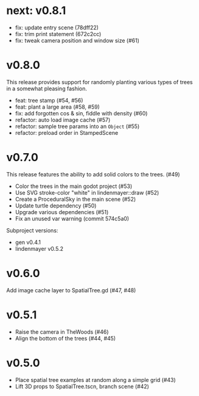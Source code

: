 # next: v0.8.1

- fix: update entry scene (78dff22)
- fix: trim print statement (672c2cc)
- fix: tweak camera position and window size (#61)

# v0.8.0

This release provides support for randomly planting various
types of trees in a somewhat pleasing fashion.

- feat: tree stamp (#54, #56)
- feat: plant a large area (#58, #59)
- fix: add forgotten cos & sin, fiddle with density (#60)
- refactor: auto load image cache (#57)
- refactor: sample tree params into an `Object` (#55)
- refactor: preload order in StampedScene

# v0.7.0

This release features the ability to add solid colors to the trees. (#49)

- Color the trees in the main godot project (#53)
- Use SVG stroke-color "white" in lindenmayer::draw (#52)
- Create a ProceduralSky in the main scene (#52)
- Update turtle dependency (#50)
- Upgrade various dependencies (#51) 
- Fix an unused var warning (commit 574c5a0)

Subproject versions:

- gen v0.4.1
- lindenmayer v0.5.2

# v0.6.0

Add image cache layer to SpatialTree.gd (#47, #48)

# v0.5.1

- Raise the camera in TheWoods (#46)
- Align the bottom of the trees (#44, #45)

# v0.5.0

- Place spatial tree examples at random along a simple grid (#43)
- Lift 3D props to SpatialTree.tscn, branch scene (#42)
